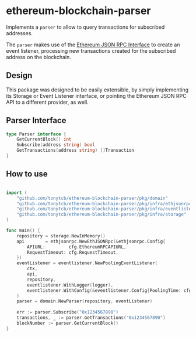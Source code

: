 # ethereum-blockchain-parser

Implements a `parser` to allow to query transactions for subscribed addresses.

The `parser` makes use of the [Ethereum JSON RPC Interface](https://ethereum.org/en/developers/docs/apis/json-rpc) to create an event listener, processing new transactions created for the subscribed address on the blockchain.

## Design

This package was designed to be easily extensible, by simply implementing its Storage or Event Listener interface, or pointing the Ethereum JSON RPC API to a different provider, as well.

## Parser Interface

```go
type Parser interface {
    GetCurrentBlock() int
    Subscribe(address string) bool
    GetTransactions(address string) []Transaction
}
```

## How to use

```go

import (
    "github.com/tonytcb/ethereum-blockchain-parser/pkg/domain"
    "github.com/tonytcb/ethereum-blockchain-parser/pkg/infra/ethjsonrpc"
    "github.com/tonytcb/ethereum-blockchain-parser/pkg/infra/eventlistener"
    "github.com/tonytcb/ethereum-blockchain-parser/pkg/infra/storage"
)

func main() {
    repository = storage.NewInMemory()
    api        = ethjsonrpc.NewEthJSONRpc(&ethjsonrpc.Config{
        APIURL:         cfg.EthereumRPCAPIURL,
        RequestTimeout: cfg.RequestTimeout,
    })
    eventListener = eventlistener.NewPoolingEventListener(
        ctx,
        api,
        repository,
        eventlistener.WithLogger(logger),
        eventlistener.WithConfig(&eventlistener.Config{PoolingTime: cfg.PoolingTime}),
    )
    parser = domain.NewParser(repository, eventListener)
	    
    err := parser.Subscribe("0x1234567890")
    transactions, _ := parser.GetTransactions("0x1234567890")
    blockNumber := parser.GetCurrentBlock()
}

```